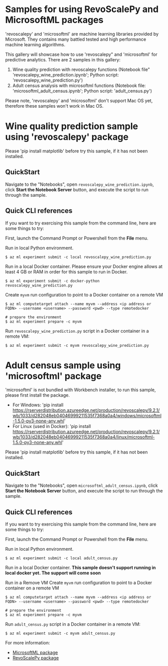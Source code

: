 # Samples for using RevoScalePy and MicrosoftML packages
'revoscalepy' and 'microsoftml' are machine learning libraries provided by Microsoft. They contains many battled tested and high performance machine learning algorithms. 

This gallery will showcase how to use 'revoscalepy" and 'microsoftml' for predictive analytics. There are 2 samples in this gallery:
1. Wine quality prediction with revoscalepy functions (Notebook file" 'revoscalepy_wine_prediction.ipynb'; Python script: 'revoscalepy_wine_prediction.py')
2. Adult census analysis with microsoftml functions (Notebook file: 'microsoftml_adult_census.ipynb'; Python script: 'adult_census.py')

Please note, 'revoscalepy' and 'microsoftml' don't support Mac OS yet, therefore these samples won't work in Mac OS.

# Wine quality prediction sample using 'revoscalepy' package

Please 'pip install matplotlib' before try this sample, if it has not been installed.  

## QuickStart
Navigate to the "Notebooks", open `revoscalepy_wine_prediction.ipynb`, click **Start the Notebook Server** button, and execute the script to run through the sample.

## Quick CLI references
If you want to try exercising this sample from the command line, here are some things to try:

First, launch the Command Prompt or Powershell from the **File** menu.

Run in local Python environment.
```
$ az ml experiment submit -c local revoscalepy_wine_prediction.py
```

Run in a local Docker container.
Please ensure your Docker engine allows at least 4 GB or RAM in order for this sample to run in Docker.
```
$ az ml experiment submit -c docker-python revoscalepy_wine_prediction.py
```

Create `myvm` run configuration to point to a Docker container on a remote VM
```
$ az ml computetarget attach --name myvm --address <ip address or FQDN> --username <username> --password <pwd> --type remotedocker

# prepare the environment
$ az ml experiment prepare -c myvm
```

Run `revoscalepy_wine_prediction.py` script in a Docker container in a remote VM:
```
$ az ml experiment submit -c myvm revoscalepy_wine_prediction.py
```

# Adult census sample using 'microsoftml' package
'microsoftml' is not bundled with Workbench installer, to run this sample, please first install the package.
- For Windows: 'pip install https://rserverdistribution.azureedge.net/production/revoscalepy/9.2.1/wb/1033/d282048eb04046999211535f7368a0a4/windows/microsoftml-1.5.0-py3-none-any.whl'
- For Linux (used in Docker): 'pip install https://rserverdistribution.azureedge.net/production/revoscalepy/9.2.1/wb/1033/d282048eb04046999211535f7368a0a4/linux/microsoftml-1.5.0-py3-none-any.whl'

Please 'pip install matplotlib' before try this sample, if it has not been installed.  

## QuickStart
Navigate to the "Notebooks", open `microsoftml_adult_census.ipynb`, click **Start the Notebook Server** button, and execute the script to run through the sample.

## Quick CLI references
If you want to try exercising this sample from the command line, here are some things to try:

First, launch the Command Prompt or Powershell from the **File** menu.

Run in local Python environment.
```
$ az ml experiment submit -c local adult_census.py
```

Run in a local Docker container.
**This sample doesn't support running in local docker yet. The support will come soon**


Run in a Remove VM
Create `myvm` run configuration to point to a Docker container on a remote VM
```
$ az ml computetarget attach --name myvm --address <ip address or FQDN> --username <username> --password <pwd> --type remotedocker

# prepare the environment
$ az ml experiment prepare -c myvm
```

Run `adult_census.py` script in a Docker container in a remote VM:
```
$ az ml experiment submit -c myvm adult_census.py
```

For more information:
- [MicrosoftML package](https://docs.microsoft.com/en-us/sql/advanced-analytics/using-the-microsoftml-package)
- [RevoScalePy package](https://docs.microsoft.com/en-us/sql/advanced-analytics/python/what-is-revoscalepy)
